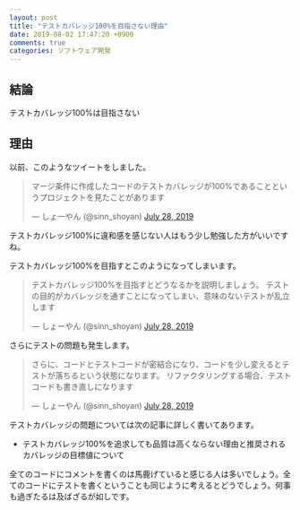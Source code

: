 ```yaml
---
layout: post
title: "テストカバレッジ100%を目指さない理由"
date: 2019-08-02 17:47:20 +0900
comments: true
categories: ソフトウェア開発
---
```

## 結論

テストカバレッジ100%は目指さない

## 理由

以前、このようなツイートをしました。

<blockquote class="twitter-tweet"><p lang="ja" dir="ltr">マージ条件に作成したコードのテストカバレッジが100%であることというプロジェクトを見たことがあります</p>&mdash; しょーやん (@sinn_shoyan) <a href="https://twitter.com/sinn_shoyan/status/1155279098102472705?ref_src=twsrc%5Etfw">July 28, 2019</a></blockquote> <script async src="https://platform.twitter.com/widgets.js" charset="utf-8"></script>

テストカバレッジ100%に違和感を感じない人はもう少し勉強した方がいいですね。

テストカバレッジ100%を目指すとこのようになってしまいます。

<blockquote class="twitter-tweet"><p lang="ja" dir="ltr">テストカバレッジ100%を目指すとどうなるかを説明しましょう。
テストの目的がカバレッジを通すことになってしまい、意味のないテストが乱立します</p>&mdash; しょーやん (@sinn_shoyan) <a href="https://twitter.com/sinn_shoyan/status/1155279684218675201?ref_src=twsrc%5Etfw">July 28, 2019</a></blockquote> <script async src="https://platform.twitter.com/widgets.js" charset="utf-8"></script>

さらにテストの問題も発生します。

<blockquote class="twitter-tweet"><p lang="ja" dir="ltr">さらに、コードとテストコードが密結合になり、コードを少し変えるとテストが落ちるという状態になります。
リファクタリングする場合、テストコードも書き直しになります</p>&mdash; しょーやん (@sinn_shoyan) <a href="https://twitter.com/sinn_shoyan/status/1155280247924768772?ref_src=twsrc%5Etfw">July 28, 2019</a></blockquote> <script async src="https://platform.twitter.com/widgets.js" charset="utf-8"></script>

テストカバレッジの問題については次の記事に詳しく書いてあります。

* <a herf="https://qiita.com/bremen/items/d02eb38e790b93f44728" target="_blank">テストカバレッジ100%を追求しても品質は高くならない理由と推奨されるカバレッジの目標値について</a>

全てのコードにコメントを書くのは馬鹿げていると感じる人は多いでしょう。全てのコードにテストを書くということも同じように考えるとどうでしょう。何事も過ぎたるは及ばざるが如しです。
